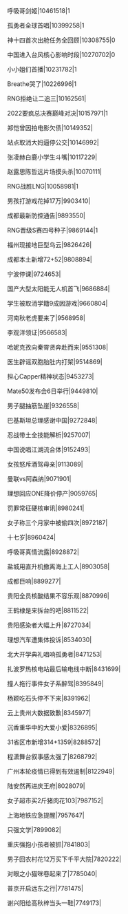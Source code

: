 呼吸哥剑姬|10461518|1

孤勇者全球首唱|10399258|1

神十四首次出舱任务全回顾|10308755|0

中国进入台风核心影响时段|10270702|0

小小姐们首播|10231782|1

Breathe哭了|10226996|1

RNG拒绝让二追三|10162561|

2022要疯总决赛巅峰对决|10157971|1

郑恺曾因拍电影欠债|10149352|

站点取消大妈逼停公交|10146992|

张凌赫白鹿小学生斗嘴|10117229|

赵露思陈哲远片场摸头杀|10070111|

RNG战胜LNG|10058981|1

男孩打游戏花掉17万|9903410|

成都最新防控通告|9893550|

RNG晋级S赛四号种子|9869144|1

福州现接地巨型乌云|9826426|

成都本土新增72+52|9808894|

宁波停课|9724653|

国产大型太阳能无人机首飞|9686884|

学生被取消学籍9成因游戏|9660804|

河南秋老虎要来了|9568958|

李观洋领证|9566583|

哈妮克孜向秦霄贤奔赴而来|9551308|

医生辟谣双胞胎肚内打架|9514869|

担心Capper精神状态|9453273|

Mate50发布会6日举行|9449810|

男子腿抽筋坠崖|9326558|

巴基斯坦总理感谢中国|9272848|

忍战带土全技能解析|9257007|

中国说唱江湖流合体|9152493|

女孩怒斥酒驾母亲|9113089|

曼联vs阿森纳|9071901|

理想回应ONE降价停产|9059765|

罚罪常征硬核审讯|8980241|

女子称三个月家中被偷四次|8972187|

十七岁|8960424|

呼吸哥真情流露|8928872|

盐城用直升机撤离海上工人|8903058|

成都巨响|8899277|

贵阳全员核酸结果不容乐观|8870996|

王鹤棣是来拆台的吧|8811522|

贵阳感染者大幅上升|8727034|

理想汽车遭集体投诉|8534030|

北大开学典礼唱响孤勇者|8471253|

扎波罗热核电站最后输电线中断|8431699|

撞人拖行事件女子系醉驾|8395849|

杨颖吃石头停不下来|8391962|

云上贵州大数据致歉|8345977|

沉香重华中的大爱小爱|8326895|

31省区市新增314+1359|8288572|

程潇舞台叙事感太强了|8268792|

广州本轮疫情已得到有效遏制|8122949|

陆安然再进庆王府|8028079|

女子超市买2斤猪肉花103|7987152|

上海地铁应急提醒|7957647|

只强文学|7899082|

重庆强抱小孩者被抓|7841803|

男子回农村花12万买下千平大院|7820222|

对眼之小猫咪卷起来了|7785040|

普京开启远东之行|7781475|

谢兴阳给高秋梓当头一鞋|7749173|

